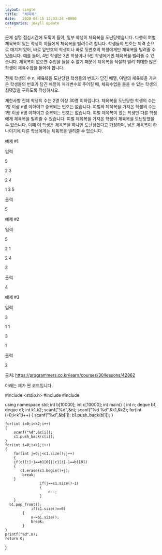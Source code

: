 ```yaml
---
layout: single
title:  "체육복"
date:   2020-04-15 13:33:24 +0900
categories: jekyll update
---
```


문제 설명
점심시간에 도둑이 들어, 일부 학생이 체육복을 도난당했습니다. 다행히 여벌 체육복이 있는 학생이 이들에게 체육복을 빌려주려 합니다. 학생들의 번호는 체격 순으로 매겨져 있어, 바로 앞번호의 학생이나 바로 뒷번호의 학생에게만 체육복을 빌려줄 수 있습니다. 예를 들어, 4번 학생은 3번 학생이나 5번 학생에게만 체육복을 빌려줄 수 있습니다. 체육복이 없으면 수업을 들을 수 없기 때문에 체육복을 적절히 빌려 최대한 많은 학생이 체육수업을 들어야 합니다.

전체 학생의 수 n, 체육복을 도난당한 학생들의 번호가 담긴 배열, 여벌의 체육복을 가져온 학생들의 번호가 담긴 배열이 매개변수로 주어질 때, 체육수업을 들을 수 있는 학생의 최댓값을 구하도록 작성하시오.

제한사항
전체 학생의 수는 2명 이상 30명 이하입니다.
체육복을 도난당한 학생의 수는 1명 이상 n명 이하이고 중복되는 번호는 없습니다.
여벌의 체육복을 가져온 학생의 수는 1명 이상 n명 이하이고 중복되는 번호는 없습니다.
여벌 체육복이 있는 학생만 다른 학생에게 체육복을 빌려줄 수 있습니다.
여벌 체육복을 가져온 학생이 체육복을 도난당했을 수 있습니다. 이때 이 학생은 체육복을 하나만 도난당했다고 가정하며, 남은 체육복이 하나이기에 다른 학생에게는 체육복을 빌려줄 수 없습니다.

예제 #1

입력

5

2 3

2 4

1 3 5

출력

5

예제 #2

입력

5

2 1

2 4

3

출력

4

예제 #3

입력

3

1 1

3

1

출력

2

출처: https://programmers.co.kr/learn/courses/30/lessons/42862

아래는 제가 짠 코드입니다.

#include <stdio.h>
#include <deque>
#include <iostream>

using namespace std;
int b[10000];
int c[10000];
int main()
{
    int n;
    deque <int> b1;
    deque <int> c1;
    int k1,k2;
    scanf("%d",&n);
    scanf("%d %d",&k1,&k2);
    for(int i=0;i<k1;i++)
    {
        scanf("%d",&b[i]);
        b1.push_back(b[i]);
    }
    
    for(int i=0;i<k2;i++)
    {
        scanf("%d",&c[i]);
        c1.push_back(c[i]);
    }
    for(int i=0;i<k1;i++)
    {
        for(int j=0;j<c1.size();j++)
        {
        if(c1[i]+1==b1[0]||c1[i]-1==b1[0])
        {
           c1.erase(c1.begin()+j);
            break;
        }
					if(j==c1.size()-1)
					{
						n--;
					}
        }
      b1.pop_front();
				if(c1.size()==0)
			{
				n-=b1.size();
				break;
			}
    }
    printf("%d",n);
    return 0;
}
